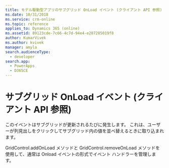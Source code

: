 ```yaml
---
title: モデル駆動型アプリのサブグリッド OnLoad イベント (クライアント API 参照) | Microsoft Docs
ms.date: 10/31/2018
ms.service: crm-online
ms.topic: reference
applies_to: Dynamics 365 (online)
ms.assetid: 89123cde-7c66-4c7d-94e4-e287285019f8
author: KumarVivek
ms.author: kvivek
manager: amyla
search.audienceType:
  - developer
search.app:
  - PowerApps
  - D365CE
---
```

# <a name="subgrid-onload-event-client-api-reference"></a>サブグリッド OnLoad イベント (クライアント API 参照)



このイベントはサブグリッドが更新されるたびに発生します。 これは、ユーザーが列見出しをクリックしてサブグリッド内の値を並べ替えるときに取り込まれます。 

GridControl.addOnLoad メソッドと GridControl.removeOnLoad メソッドを使用して、通常は Onload イベントの形式でイベント ハンドラーを管理します。 



